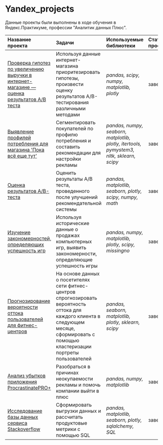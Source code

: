# Yandex_projects

Данные проекты были выполнены в ходе обучения в Яндекс.Практикуме, профессии "Аналитик данных Плюс".

| Название проекта | Задачи | Используемые библиотеки | Статус проекта |
| :---------------------- | :---------------------- | :---------------------- | :---------------------- |
| [Проверка гипотез по увеличению выручки в интернет-магазине — оценка результатов A/B теста](Testing_hypotheses_for_increasing_revenue_in_an_online_store_evaluating_the_results_of_an_A_B_test) | Используя данные интернет-магазина приоритезировать гипотезы, произвести оценку результатов A/B-тестирования различными методами| *pandas, scipy, numpy, matplotlib, plotly* | завершен |
| [Выявление профилей потребления для магазина 'Пока всё еще тут'](Identifying_user_profiles.ipynb) | Сегментировать покупателей по профилю потребления и составить рекомендации для настройки рекламы| *pandas, numpy, seaborn, matplotlib, plotly, itertools, pymystem3, nltk, sklearn, scipy* | завершен |
| [Оценка результатов A/B-теста](Analyze_A_B_test_results) | Оценить результаты A/B теста, проведенного после улучшений рекомендательной системы| *pandas, matplotlib, seaborn, plotly, scipy, numpy, math* |  завершен |
| [Изучение закономерностей, определяющих успешность игр](Studying_the_patterns_that_determine_the_success_of_games) | Используя исторические данные о продажах компьютерных игр, выявить закономерности, определяющие успешность игры| *pandas, numpy, matplotlib, plotly, scipy, missingno* |  завершен |
| [Прогнозирование вероятности оттока пользователей для фитнес-центров](Predicting_the_likelihood_of_user_churn_for_fitness_centres) | На основе данных о посетителях сети фитнес-центров спрогнозировать вероятность оттока для каждого клиента в следующем месяце, сформировать с помощью кластеризации портреты пользователей| *pandas, seaborn, matplotlib, plotly, sklearn, scipy* | завершен |
| [Анализ убытков приложения ProcrastinatePRO+](ProcrastinatePRO+_app_loss_analysis) | Разобраться в причинах неокупаемости рекламы и помочь компании выйти в плюс| *pandas, numpy, matplotlib* | завершен |
| [Исследование базы данных сервиса Stackoverflow](Exploring_the_Stackoverflow_database) | Сформировать выгрузки данных и рассчитать продуктовые метрики с помощью SQL| *pandas, matplotlib, seaborn, plotly, sqlalchemy, SQL* | завершен |

